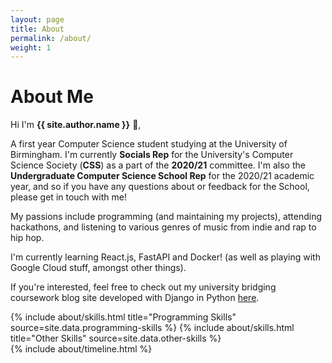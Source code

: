 ```yaml
---
layout: page
title: About
permalink: /about/
weight: 1
---
```


# **About Me**

Hi I'm **{{ site.author.name }}** :wave:,<br>

A first year Computer Science student studying at the University of Birmingham. I'm currently <strong>Socials Rep</strong> for the University's Computer Science Society (<strong>CSS</strong>) as a part of the <strong>2020/21</strong> committee. I'm also the <strong>Undergraduate Computer Science School Rep</strong> for the 2020/21 academic year, and so if you have any questions about or feedback for the School, please get in touch with me!<br>

My passions include programming (and maintaining my projects), attending hackathons, and listening to various genres of music from indie and rap to hip hop.<br>

I'm currently learning React.js, FastAPI and Docker! (as well as playing with Google Cloud stuff, amongst other things).

If you're interested, feel free to check out my university bridging coursework blog site developed with Django in Python [here](https://robj3d3.pythonanywhere.com).

<div class="row">
{% include about/skills.html title="Programming Skills" source=site.data.programming-skills %}
{% include about/skills.html title="Other Skills" source=site.data.other-skills %}
</div>

<div class="row">
{% include about/timeline.html %}
</div>